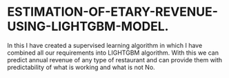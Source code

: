 # ESTIMATION-OF-ETARY-REVENUE-USING-LIGHTGBM-MODEL.
In this I have created a supervised learning algorithm  in which I have combined all our requirements into LIGHTGBM algorithm. With this we can predict annual revenue of any type of restaurant and can provide them with predictability of what is working and what is not No. 
